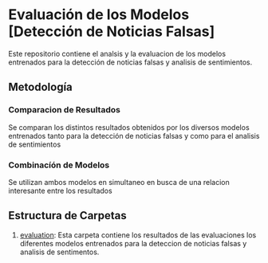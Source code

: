 # Evaluación de los Modelos [Detección de Noticias Falsas]

Este repositorio contiene el analsis y la evaluacion de los modelos entrenados para la detección de noticias falsas y analisis de sentimientos. 

## Metodología

###  Comparacion de Resultados
Se comparan los distintos resultados obtenidos por los diversos modelos entrenados tanto para la detección de noticias falsas y como para el analisis de sentimientos

###  Combinacíón de Modelos
Se utilizan ambos modelos en simultaneo en busca de una relacion interesante entre los resultados

## Estructura de Carpetas
1. [evaluation](evaluation/):
Esta carpeta contiene los resultados de las evaluaciones los diferentes modelos entrenados para la deteccion de noticias falsas y analisis de sentimentos.

